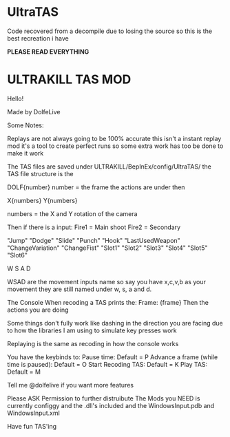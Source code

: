 # UltraTAS

Code recovered from a decompile due to losing the source so this is the best recreation i have


**PLEASE READ EVERYTHING**

# ULTRAKILL TAS MOD

Hello!

Made by DolfeLive

Some Notes:

Replays are not always going to be 100% accurate this isn't a instant replay mod it's a tool to create perfect runs so some extra work has too be done to make it work

The TAS files are saved under ULTRAKILL/BepInEx/config/UltraTAS/
the TAS file structure is the

DOLF{number}
number = the frame the actions are under
then

X{numbers}
Y{numbers}

numbers = the X and Y rotation of the camera

Then if there is a input:
Fire1 = Main shoot
Fire2 = Secondary

"Jump"
"Dodge"
"Slide"
"Punch"
"Hook"
"LastUsedWeapon"
"ChangeVariation"
"ChangeFist"
"Slot1"
"Slot2"
"Slot3"
"Slot4"
"Slot5"
"Slot6"

W
S
A
D

WSAD are the movement inputs name so say you have x,c,v,b as your movement they are still named under w, s, a and d.

The Console When recoding a TAS prints the:
Frame: {frame}
Then the actions you are doing

Some things don't fully work like dashing in the direction you are facing due to how the libraries I am using to simulate key presses work


Replaying is the same as recoding in how the console works

You have the keybinds to: 
Pause time:  Default = P
Advance a frame (while time is paused): Default = O
Start Recoding TAS: Default = K
Play TAS: Default = M

Tell me @dolfelive if you want more features

Please ASK Permission to further distruibute
The Mods you NEED is currently configgy and the .dll's included and the WindowsInput.pdb and WindowsInput.xml

Have fun TAS'ing

